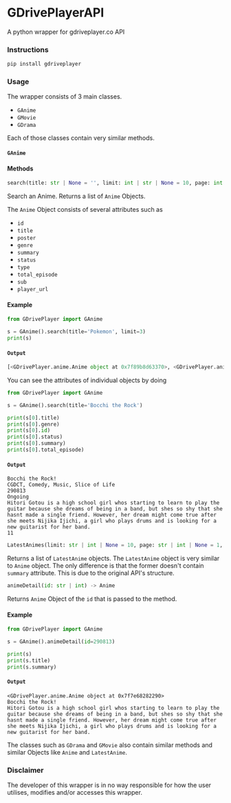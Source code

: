 # GDrivePlayerAPI
A python wrapper for gdriveplayer.co API

### Instructions
```python 
pip install gdriveplayer
```

### Usage

The wrapper consists of 3 main classes.

* `GAnime`
* `GMovie`
* `GDrama`

Each of those classes contain very similar methods.

#### `GAnime`

#### Methods

```python
search(title: str | None = '', limit: int | str | None = 10, page: int | str | None = 1) -> List[Anime]
```

Search an Anime. Returns a list of `Anime` Objects.

The `Anime` Object consists of several attributes such as

* `id` 
* `title`
* `poster`
* `genre`
* `summary`
* `status`
* `type`
* `total_episode`
* `sub`
* `player_url`

#### Example

```python
from GDrivePlayer import GAnime

s = GAnime().search(title='Pokemon', limit=3)
print(s)
```
#### `Output`
```python
[<GDrivePlayer.anime.Anime object at 0x7f89b8d63370>, <GDrivePlayer.anime.Anime object at 0x7f89b8d633a0>, <GDrivePlayer.anime.Anime object at 0x7f89b8d63160>]
```

You can see the attributes of individual objects by doing 

```python
from GDrivePlayer import GAnime

s = GAnime().search(title='Bocchi the Rock')

print(s[0].title)
print(s[0].genre)
print(s[0].id)
print(s[0].status)
print(s[0].summary)
print(s[0].total_episode)
```

#### `Output`
```
Bocchi the Rock!
CGDCT, Comedy, Music, Slice of Life
290813
Ongoing
Hitori Gotou is a high school girl whos starting to learn to play the guitar because she dreams of being in a band, but shes so shy that she hasnt made a single friend. However, her dream might come true after she meets Nijika Ijichi, a girl who plays drums and is looking for a new guitarist for her band.
11
```

```python
LatestAnimes(limit: str | int | None = 10, page: str | int | None = 1, order: str | None = "last_updated", sort: str | None = "DESC") -> List[Anime]
```

Returns a list of `LatestAnime` objects. The `LatestAnime` object is very similar to `Anime` object. The only difference is that the former doesn't contain `summary` attribute. This is due to the original API's structure.

```python
animeDetail(id: str | int) -> Anime
```

Returns `Anime` Object of the `id` that is passed to the method.

#### Example

```python
from GDrivePlayer import GAnime

s = GAnime().animeDetail(id=290813)

print(s)
print(s.title)
print(s.summary)
```

#### `Output`

```
<GDrivePlayer.anime.Anime object at 0x7f7e68282290>
Bocchi the Rock!
Hitori Gotou is a high school girl whos starting to learn to play the guitar because she dreams of being in a band, but shes so shy that she hasnt made a single friend. However, her dream might come true after she meets Nijika Ijichi, a girl who plays drums and is looking for a new guitarist for her band.
```

The classes such as `GDrama` and `GMovie` also contain similar methods and similar Objects like `Anime` and `LatestAnime`.


### Disclaimer

The developer of this wrapper is in no way responsible for how the user utilises, modifies and/or accesses this wrapper.
